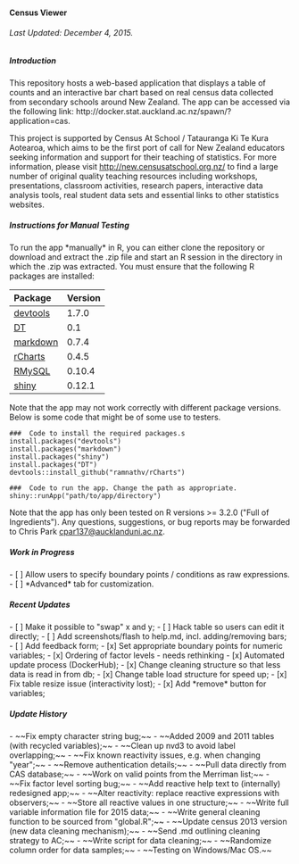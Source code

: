 <h4> Census Viewer </h4>
<h6> Last Updated: December 4, 2015. </h6>

<h5> Introduction </h5>
This repository hosts a web-based application that displays a table of counts and an interactive bar chart based on real census data collected from secondary schools around New Zealand. The app can be accessed via the following link: http://docker.stat.auckland.ac.nz/spawn/?application=cas. 

This project is supported by Census At School / Tatauranga Ki Te Kura Aotearoa, which aims to be the first port of call for New Zealand educators seeking information and support for their teaching of statistics. For more information, please visit  http://new.censusatschool.org.nz/ to find a large number of original quality teaching resources including workshops, presentations, classroom activities, research papers, interactive data analysis tools, real student data sets and essential links to other statistics websites. 

<h5> Instructions for Manual Testing </h5>
To run the app *manually* in R, you can either clone the repository or download and extract the .zip file and start an R 
session in the directory in which the .zip was extracted. You must ensure that the following R packages are installed:

| Package  | Version | 
|:---------|:--------|
|[devtools]| 1.7.0   |
|[DT]      | 0.1     |
|[markdown]| 0.7.4   |
|[rCharts] | 0.4.5   |
|[RMySQL]  | 0.10.4  |
|[shiny]   | 0.12.1  |

[devtools]: <https://github.com/hadley/devtools>
[DT]: <https://github.com/rstudio/DT>
[markdown]: <https://github.com/rstudio/rmarkdown>
[rCharts]: <https://github.com/cpi2025/rCharts>
[RMySQL]: <https://github.com/rstats-db/RMySQL>
[shiny]: <https://github.com/rstudio/shiny>

Note that the app may not work correctly with different package versions. Below is some code that might be of some use to testers.

```{r}
###  Code to install the required packages.s
install.packages("devtools")
install.packages("markdown")
install.packages("shiny")
install.packages("DT")
devtools::install_github("ramnathv/rCharts")

###  Code to run the app. Change the path as appropriate.
shiny::runApp("path/to/app/directory")
```

Note that the app has only been tested on R versions >= 3.2.0 ("Full of Ingredients"). Any questions, suggestions, or bug reports may be forwarded to Chris Park <cpar137@aucklanduni.ac.nz>.

<h5> Work in Progress </h5>
- [ ] Allow users to specify boundary points / conditions as raw expressions.
- [ ] *Advanced* tab for customization.

<h5> Recent Updates </h5>
- [ ] Make it possible to "swap" x and y;
- [ ] Hack table so users can edit it directly;
- [ ] Add screenshots/flash to help.md, incl. adding/removing bars;
- [ ] Add feedback form;
- [x] Set appropriate boundary points for numeric variables;
- [x] Ordering of factor levels - needs rethinking
- [x] Automated update process (DockerHub);
- [x] Change cleaning structure so that less data is read in from db;
- [x] Change table load structure for speed up;
- [x] Fix table resize issue (interactivity lost);
- [x] Add *remove* button for variables;

<h5> Update History </h5>
- ~~Fix empty character string bug;~~
- ~~Added 2009 and 2011 tables (with recycled variables);~~
- ~~Clean up nvd3 to avoid label overlapping;~~
- ~~Fix known reactivity issues, e.g. when changing "year";~~
- ~~Remove authentication details;~~
- ~~Pull data directly from CAS database;~~
- ~~Work on valid points from the Merriman list;~~
- ~~Fix factor level sorting bug;~~
- ~~Add reactive help text to (internally) redesigned app;~~
- ~~Alter reactivity: replace reactive expressions with observers;~~
- ~~Store all reactive values in one structure;~~
- ~~Write full variable information file for 2015 data;~~
- ~~Write general cleaning function to be sourced from "global.R";~~
- ~~Update census 2013 version (new data cleaning mechanism);~~
- ~~Send .md outlining cleaning strategy to AC;~~
- ~~Write script for data cleaning;~~
- ~~Randomize column order for data samples;~~
- ~~Testing on Windows/Mac OS.~~
